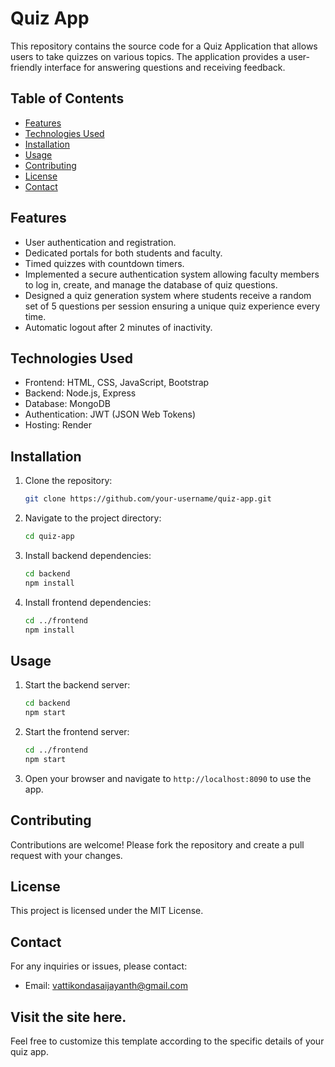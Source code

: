 
# Quiz App

This repository contains the source code for a Quiz Application that allows users to take quizzes on various topics. The application provides a user-friendly interface for answering questions and receiving feedback.

## Table of Contents

- [Features](#features)
- [Technologies Used](#technologies-used)
- [Installation](#installation)
- [Usage](#usage)
- [Contributing](#contributing)
- [License](#license)
- [Contact](#contact)

## Features

- User authentication and registration.
- Dedicated portals for both students and faculty.
- Timed quizzes with countdown timers.
- Implemented a secure authentication system allowing faculty members to log in, create, and manage the
 database of quiz questions.
- Designed a quiz generation system where students receive a random set of 5 questions per session ensuring a unique quiz experience every time.
- Automatic logout after 2 minutes of inactivity.

## Technologies Used

- Frontend: HTML, CSS, JavaScript, Bootstrap
- Backend: Node.js, Express
- Database: MongoDB
- Authentication: JWT (JSON Web Tokens)
- Hosting: Render

## Installation

1. Clone the repository:
   ```sh
   git clone https://github.com/your-username/quiz-app.git
   ```
2. Navigate to the project directory:
   ```sh
   cd quiz-app
   ```
3. Install backend dependencies:
   ```sh
   cd backend
   npm install
   ```
4. Install frontend dependencies:
   ```sh
   cd ../frontend
   npm install
   ```

## Usage

1. Start the backend server:
   ```sh
   cd backend
   npm start
   ```
2. Start the frontend server:
   ```sh
   cd ../frontend
   npm start
   ```
3. Open your browser and navigate to `http://localhost:8090` to use the app.

## Contributing

Contributions are welcome! Please fork the repository and create a pull request with your changes.

## License

This project is licensed under the MIT License.

## Contact

For any inquiries or issues, please contact:
- Email: vattikondasaijayanth@gmail.com

Visit the site here.
---

Feel free to customize this template according to the specific details of your quiz app.
